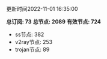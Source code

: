 更新时间2022-11-01 16:35:00

**总订阅: 73**
**总节点: 2089**
**有效节点: 724**
- ss节点: 382
- v2ray节点: 253
- trojan节点: 89
